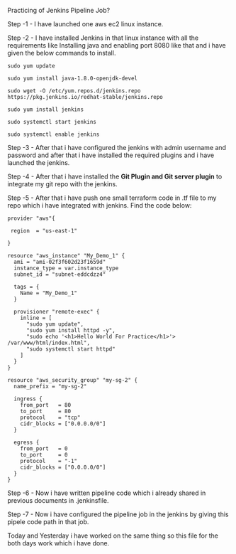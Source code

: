 Practicing of Jenkins Pipeline Job?

Step -1 - I have launched one aws ec2 linux instance.

Step -2 - I have installed Jenkins in that linux instance with all the requirements like Installing java and enabling port 8080 like that and i have given the below commands to install.

	sudo yum update
	
	sudo yum install java-1.8.0-openjdk-devel
	
	sudo wget -O /etc/yum.repos.d/jenkins.repo https://pkg.jenkins.io/redhat-stable/jenkins.repo
	
	sudo yum install jenkins
	
	sudo systemctl start jenkins
	
	sudo systemctl enable jenkins

Step -3 - After that i have configured the jenkins with admin username and password and after that i have installed the required plugins and i have launched the jenkins.

Step -4 - After that i have installed the **Git Plugin and Git server plugin** to integrate my git repo with the jenkins.

Step -5 -  After that i have push one small terraform code in .tf file to my repo which i have integrated with jenkins. Find the code below:

	provider "aws"{
	
	 region  = "us-east-1"
	
	}
	
	resource "aws_instance" "My_Demo_1" {
	  ami = "ami-02f3f602d23f1659d"
	  instance_type = var.instance_type
	  subnet_id = "subnet-eddcdzz4"
	
	  tags = {
	    Name = "My_Demo_1"
	  }
	
	  provisioner "remote-exec" {
	    inline = [
	      "sudo yum update",
	      "sudo yum install httpd -y",
	      "sudo echo '<h1>Hello World For Practice</h1>'> /var/www/html/index.html",
	      "sudo systemctl start httpd"
	    ]
	  }
	}
	
	resource "aws_security_group" "my-sg-2" {
	  name_prefix = "my-sg-2"
	
	  ingress {
	    from_port   = 80
	    to_port     = 80
	    protocol    = "tcp"
	    cidr_blocks = ["0.0.0.0/0"]
	  }
	
	  egress {
	    from_port   = 0
	    to_port     = 0
	    protocol    = "-1"
	    cidr_blocks = ["0.0.0.0/0"]
	  }
	} 

Step -6 - Now i have written pipeline code which i already shared in previous documents in .jenkinsfile.

Step -7 - Now i have configured the pipeline job in the jenkins by giving this pipele code path in that job.

Today and Yesterday i have worked on the same thing so this file for the both days work which i have done.